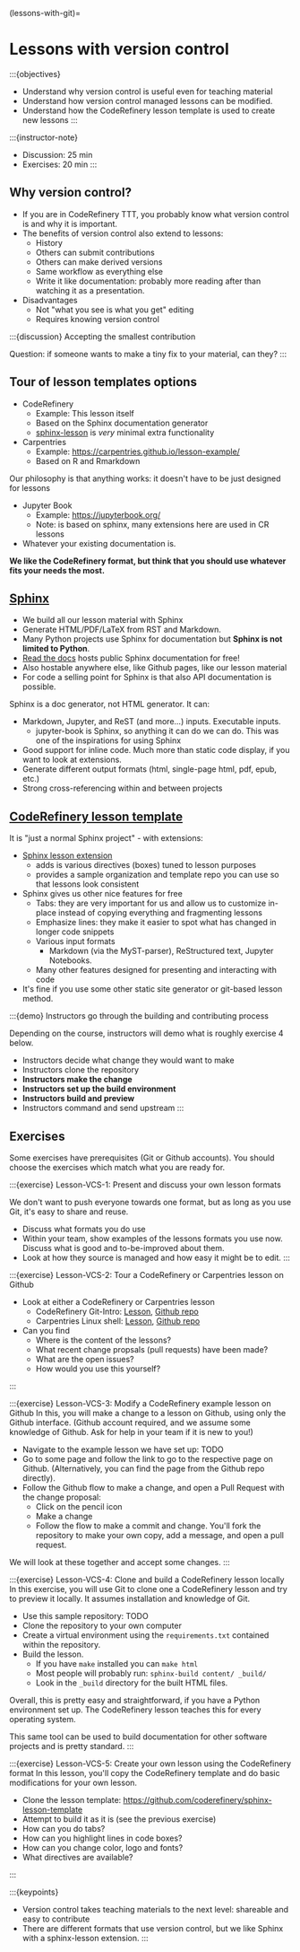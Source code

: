 (lessons-with-git)=

# Lessons with version control

:::{objectives}
- Understand why version control is useful even for teaching material
- Understand how version control managed lessons can be modified.
- Understand how the CodeRefinery lesson template is used to create new lessons
:::

:::{instructor-note}
- Discussion: 25 min
- Exercises: 20 min
:::


## Why version control?

- If you are in CodeRefinery TTT, you probably know what version
  control is and why it is important.
- The benefits of version control also extend to lessons:
  - History
  - Others can submit contributions
  - Others can make derived versions
  - Same workflow as everything else
  - Write it like documentation: probably more reading after than
    watching it as a presentation.
- Disadvantages
  - Not "what you see is what you get" editing
  - Requires knowing version control

:::{discussion} Accepting the smallest contribution

Question: if someone wants to make a tiny fix to your material, can they?
:::

## Tour of lesson templates options

- CodeRefinery
  - Example: This lesson itself
  - Based on the Sphinx documentation generator
  - [sphinx-lesson](https://github.com/coderefinery/sphinx-lesson) is
    *very* minimal extra functionality
- Carpentries
  - Example: <https://carpentries.github.io/lesson-example/>
  - Based on R and Rmarkdown

Our philosophy is that anything works: it doesn't have to be just
designed for lessons

- Jupyter Book
  - Example: https://jupyterbook.org/
  - Note: is based on sphinx, many extensions here are used in CR lessons
- Whatever your existing documentation is.

**We like the CodeRefinery format, but think that you should use
whatever fits your needs the most.**


## [Sphinx](https://www.sphinx-doc.org)

- We build all our lesson material with Sphinx
- Generate HTML/PDF/LaTeX from RST and Markdown.
- Many Python projects use Sphinx for documentation but **Sphinx is not limited to Python**.
- [Read the docs](https://readthedocs.org) hosts public Sphinx documentation for free!
- Also hostable anywhere else, like Github pages, like our lesson material
- For code a selling point for Sphinx is that also API documentation
  is possible.

Sphinx is a doc generator, not HTML generator. It can:

- Markdown, Jupyter, and ReST (and more...) inputs.  Executable inputs.
  - jupyter-book is Sphinx, so anything it can do we can do. This was one of the
    inspirations for using Sphinx
- Good support for inline code. Much more than static code display, if
  you want to look at extensions.
- Generate different output formats (html, single-page html, pdf, epub, etc.)
- Strong cross-referencing within and between projects


## [CodeRefinery lesson template](https://github.com/coderefinery/sphinx-lesson-template)

It is "just a normal Sphinx project" - with extensions:
- [Sphinx lesson extension](https://github.com/coderefinery/sphinx-lesson)
  - adds is various directives (boxes) tuned to lesson purposes
  - provides a sample organization and template repo you can use so that lessons look consistent
- Sphinx gives us other nice features for free
  - Tabs: they are very important for us and allow us to customize in-place instead of copying everything and fragmenting lessons
  - Emphasize lines: they make it easier to spot what has changed in longer code snippets
  - Various input formats
    - Markdown (via the MyST-parser), ReStructured text, Jupyter
      Notebooks.
  - Many other features designed for presenting and interacting with code
- It's fine if you use some other static site generator or git-based lesson method.

:::{demo} Instructors go through the building and contributing process

Depending on the course, instructors will demo what is roughly exercise 4 below.

- Instructors decide what change they would want to make
- Instructors clone the repository
- **Instructors make the change**
- **Instructors set up the build environment**
- **Instructors build and preview**
- Instructors command and send upstream
:::


## Exercises

Some exercises have prerequisites (Git or Github accounts).  You
should choose the exercises which match what you are ready for.

:::{exercise} Lesson-VCS-1: Present and discuss your own lesson formats

We don't want to push everyone towards one format, but as long as you
use Git, it's easy to share and reuse.

- Discuss what formats you do use
- Within your team, show examples of the lessons formats you use
  now.  Discuss what is good and to-be-improved about them.
- Look at how they source is managed and how easy it might be to edit.
:::

:::{exercise} Lesson-VCS-2: Tour a CodeRefinery or Carpentries lesson on Github
- Look at either a CodeRefinery or Carpentries lesson
  - CodeRefinery Git-Intro: [Lesson](https://coderefinery.github.io/git-intro/), [Github repo](https://github.com/coderefinery/git-intro)
  - Carpentries Linux shell: [Lesson](https://swcarpentry.github.io/shell-novice/), [Github repo](https://github.com/swcarpentry/shell-novice/)
- Can you find
  - Where is the content of the lessons?
  - What recent change propsals (pull requests) have been made?
  - What are the open issues?
  - How would you use this yourself?

:::

:::{exercise} Lesson-VCS-3: Modify a CodeRefinery example lesson on Github
In this, you will make a change to a lesson on Github, using only the
Github interface.  (Github account required, and we assume some
knowledge of Github.  Ask for help in your team if it is new to you!)

- Navigate to the example lesson we have set up: TODO
- Go to some page and follow the link to go to the respective page on
  Github. (Alternatively, you can find the page from the Github repo directly).
- Follow the Github flow to make a change, and open a Pull Request
  with the change proposal:
  - Click on the pencil icon
  - Make a change
  - Follow the flow to make a commit and change.  You'll fork the
    repository to make your own copy, add a message, and open a pull
    request.

We will look at these together and accept some changes.
:::


:::{exercise} Lesson-VCS-4: Clone and build a CodeRefinery lesson locally
In this exercise, you will use Git to clone one a CodeRefinery lesson
and try to preview it locally.  It assumes installation and knowledge
of Git.

- Use this sample repository: TODO
- Clone the repository to your own computer
- Create a virtual environment using the ``requirements.txt``
  contained within the repository.
- Build the lesson.
  - If you have `make` installed you can `make html`
  - Most people will probably run: `sphinx-build content/ _build/`
  - Look in the `_build` directory for the built HTML files.

Overall, this is pretty easy and straightforward, if you have a Python
environment set up.  The CodeRefinery lesson teaches this for every
operating system.

This same tool can be used to build documentation for other software
projects and is pretty standard.
:::


:::{exercise} Lesson-VCS-5: Create your own lesson using the CodeRefinery format
In this lesson, you'll copy the CodeRefinery template and do basic
modifications for your own lesson.

- Clone the lesson template:
  https://github.com/coderefinery/sphinx-lesson-template
- Attempt to build it as it is (see the previous exercise)
- How can you do tabs?
- How can you highlight lines in code boxes?
- How can you change color, logo and fonts?
- What directives are available?

:::



:::{keypoints}
- Version control takes teaching materials to the next level:
  shareable and easy to contribute
- There are different formats that use version control, but we like
  Sphinx with a sphinx-lesson extension.
:::
